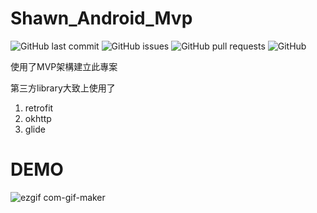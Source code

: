 
# Shawn_Android_Mvp
![GitHub last commit](https://img.shields.io/github/last-commit/StoneShawn/Shawn_Android_Mvp)
![GitHub issues](https://img.shields.io/github/issues-raw/StoneShawn/Shawn_Android_Mvp)
![GitHub pull requests](https://img.shields.io/github/issues-pr/StoneShawn/Shawn_Android_Mvp)
![GitHub](https://img.shields.io/github/license/StoneShawn/Shawn_Android_Mvp)

<!-- Describe your project in brief -->
使用了MVP架構建立此專案

第三方library大致上使用了

1. retrofit
2. okhttp
3. glide


# DEMO 


![ezgif com-gif-maker](https://user-images.githubusercontent.com/54303580/177715457-f50bd7ee-b4e5-4bdb-9f0c-014b4538e204.gif)

